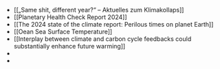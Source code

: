 - [[„Same shit, different year?“ – Aktuelles zum Klimakollaps]]
- [[Planetary Health Check Report 2024]]
- [[The 2024 state of the climate report: Perilous times on planet Earth]]
- [[Oean Sea Surface Temperature]]
- [[Interplay between climate and carbon cycle feedbacks could substantially enhance future warming]]
-
-